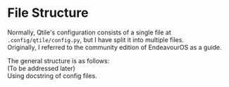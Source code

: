 # File Structure

Normally, Qtile's configuration consists of a single file at `.config/qtile/config.py`, but I have split it into multiple files.  
Originally, I referred to the community edition of EndeavourOS as a guide.

The general structure is as follows:  
(To be addressed later)  
Using docstring of config files.

<!-- -->
